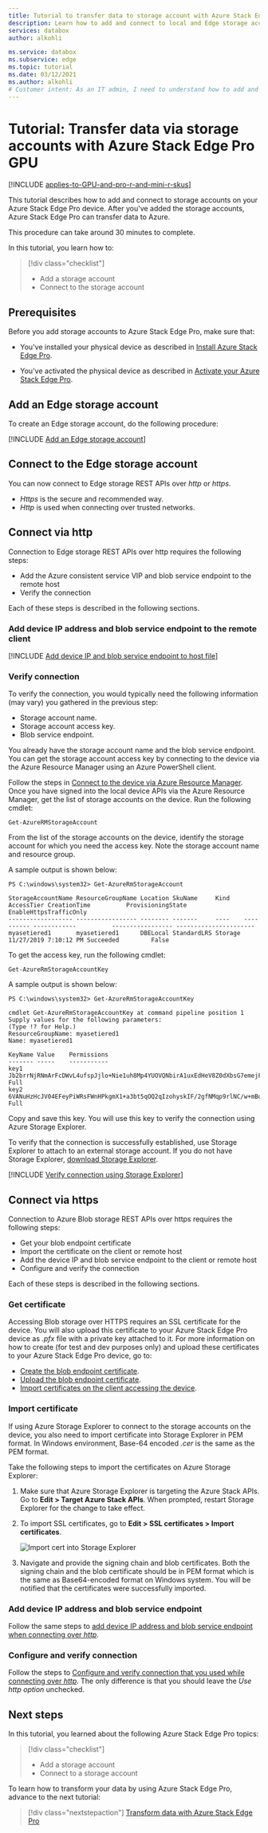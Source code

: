 ```yaml
---
title: Tutorial to transfer data to storage account with Azure Stack Edge Pro GPU| Microsoft Docs
description: Learn how to add and connect to local and Edge storage accounts on Azure Stack Edge Pro GPU device.
services: databox
author: alkohli

ms.service: databox
ms.subservice: edge
ms.topic: tutorial
ms.date: 03/12/2021
ms.author: alkohli
# Customer intent: As an IT admin, I need to understand how to add and connect to storage accounts on Azure Stack Edge Pro so I can use it to transfer data to Azure.
---
```

# Tutorial: Transfer data via storage accounts with Azure Stack Edge Pro GPU 

[!INCLUDE [applies-to-GPU-and-pro-r-and-mini-r-skus](../../includes/azure-stack-edge-applies-to-gpu-pro-r-mini-r-sku.md)]

This tutorial describes how to add and connect to storage accounts on your Azure Stack Edge Pro device. After you've added the storage accounts, Azure Stack Edge Pro can transfer data to Azure.

This procedure can take around 30 minutes to complete.

In this tutorial, you learn how to:

> [!div class="checklist"]
> * Add a storage account
> * Connect to the storage account

 
## Prerequisites

Before you add storage accounts to Azure Stack Edge Pro, make sure that:

- You've installed your physical device as described in [Install Azure Stack Edge Pro](azure-stack-edge-gpu-deploy-install.md).

- You've activated the physical device as described in [Activate your Azure Stack Edge Pro](azure-stack-edge-gpu-deploy-activate.md).


## Add an Edge storage account

To create an Edge storage account, do the following procedure:

[!INCLUDE [Add an Edge storage account](../../includes/azure-stack-edge-gateway-add-storage-account.md)]


## Connect to the Edge storage account

You can now connect to Edge storage REST APIs over *http* or *https*.

- *Https* is the secure and recommended way.
- *Http* is used when connecting over trusted networks.

## Connect via http

Connection to Edge storage REST APIs over http requires the following steps:

- Add the Azure consistent service VIP and blob service endpoint to the remote host
- Verify the connection 

Each of these steps is described in the following sections.

### Add device IP address and blob service endpoint to the remote client

[!INCLUDE [Add device IP and blob service endpoint to host file](../../includes/azure-stack-edge-gateway-add-device-ip-address-blob-service-endpoint.md)]


### Verify connection

To verify the connection, you would typically need the following information (may vary) you gathered in the previous step:

- Storage account name.
- Storage account access key.
- Blob service endpoint.

You already have the storage account name and the blob service endpoint. You can get the storage account access key by connecting to the device via the Azure Resource Manager using an Azure PowerShell client.

Follow the steps in [Connect to the device via Azure Resource Manager](azure-stack-edge-gpu-connect-resource-manager.md). Once you have signed into the local device APIs via the Azure Resource Manager, get the list of storage accounts on the device. Run the following cmdlet:

`Get-AzureRMStorageAccount`

From the list of the storage accounts on the device, identify the storage account for which you need the access key. Note the storage account name and resource group.

A sample output is shown below:

```azurepowershell
PS C:\windows\system32> Get-AzureRmStorageAccount

StorageAccountName ResourceGroupName Location SkuName     Kind    AccessTier CreationTime          ProvisioningState EnableHttpsTrafficOnly
------------------ ----------------- -------- -------     ----    ---------- ------------          ----------------- ----------------------
myasetiered1       myasetiered1      DBELocal StandardLRS Storage            11/27/2019 7:10:12 PM Succeeded         False
```

To get the access key, run the following cmdlet:

`Get-AzureRmStorageAccountKey`

A sample output is shown below:

```azurepowershell
PS C:\windows\system32> Get-AzureRmStorageAccountKey

cmdlet Get-AzureRmStorageAccountKey at command pipeline position 1
Supply values for the following parameters:
(Type !? for Help.)
ResourceGroupName: myasetiered1
Name: myasetiered1

KeyName Value    Permissions                                                                                
------- -----    -----------                                                                                
key1    Jb2brrNjRNmArFcDWvL4ufspJjlo+Nie1uh8Mp4YUOVQNbirA1uxEdHeV8Z0dXbsG7emejFWI9hxyR1T93ZncA==        Full
key2    6VANuHzHcJV04EFeyPiWRsFWnHPkgmX1+a3bt5qOQ2qIzohyskIF/2gfNMqp9rlNC/w+mBqQ2mI42QgoJSmavg==        Full
```

Copy and save this key. You will use this key to verify the connection using Azure Storage Explorer.

To verify that the connection is successfully established, use Storage Explorer to attach to an external storage account. If you do not have Storage Explorer, [download Storage Explorer](https://go.microsoft.com/fwlink/?LinkId=708343&clcid=0x409).

[!INCLUDE [Verify connection using Storage Explorer](../../includes/azure-stack-edge-gateway-verify-connection-storage-explorer.md)]


## Connect via https

Connection to Azure Blob storage REST APIs over https requires the following steps:

- Get your blob endpoint certificate
- Import the certificate on the client or remote host
- Add the device IP and blob service endpoint to the client or remote host
- Configure and verify the connection

Each of these steps is described in the following sections.

### Get certificate

Accessing Blob storage over HTTPS requires an SSL certificate for the device. You will also upload this certificate to your Azure Stack Edge Pro device as *.pfx* file with a private key attached to it. For more information on how to create (for test and dev purposes only) and upload these certificates to your Azure Stack Edge Pro device, go to:

- [Create the blob endpoint certificate](azure-stack-edge-gpu-create-certificates-powershell.md#create-certificates).
- [Upload the blob endpoint certificate](azure-stack-edge-gpu-manage-certificates.md#upload-certificates).
- [Import certificates on the client accessing the device](azure-stack-edge-gpu-manage-certificates.md#import-certificates-on-the-client-accessing-the-device).

### Import certificate

If using Azure Storage Explorer to connect to the storage accounts on the device, you also need to import certificate into Storage Explorer in PEM format. In Windows environment, Base-64 encoded *.cer* is the same as the PEM format.

Take the following steps to import the certificates on Azure Storage Explorer:

1. Make sure that Azure Storage Explorer is targeting the Azure Stack APIs. Go to **Edit > Target Azure Stack APIs**. When prompted, restart Storage Explorer for the change to take effect.

2. To import SSL certificates, go to **Edit > SSL certificates > Import certificates**.

  
   ![Import cert into Storage Explorer](./media/azure-stack-edge-gpu-deploy-add-storage-accounts/import-cert-storage-explorer-1.png) 

3. Navigate and provide the signing chain and blob certificates. Both the signing chain and the blob certificate should be in PEM format which is the same as Base64-encoded format on Windows system. You will be notified that the certificates were successfully imported.


### Add device IP address and blob service endpoint

Follow the same steps to [add device IP address and blob service endpoint when connecting over *http*](#add-device-ip-address-and-blob-service-endpoint-to-the-remote-client).

### Configure and verify connection

Follow the steps to [Configure and verify connection that you used while connecting over *http*](#verify-connection). The only difference is that you should leave the *Use http option* unchecked.

## Next steps

In this tutorial, you learned about the following Azure Stack Edge Pro topics:

> [!div class="checklist"]
> * Add a storage account
> * Connect to a storage account

To learn how to transform your data by using Azure Stack Edge Pro, advance to the next tutorial:

> [!div class="nextstepaction"]
> [Transform data with Azure Stack Edge Pro](./azure-stack-edge-j-series-deploy-configure-compute.md)
